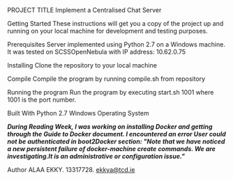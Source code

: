 ﻿PROJECT TITLE
Implement a Centralised Chat Server

Getting Started
These instructions will get you a copy of the project up and running on your local machine for development and testing purposes.

Prerequisites
Server implemented using Python 2.7 on a Windows machine. It was tested on SCSSOpenNebula with IP address: 10.62.0.75

Installing
Clone the repository to your local machine

Compile
Compile the program by running compile.sh from repository

Running the program
Run the program by executing start.sh 1001 where 1001 is the port number.

Built With
Python 2.7
Windows Operating System

***During Reading Week, I was working on installing Docker and getting through the Guide to Docker document. I encountered an error User could not be authenticated in boot2Docker section:
"Note that we have noticed a new persistent failure of docker-machine create commands. We are investigating.It is an administrative or configuration issue."***

Author
ALAA EKKY. 13317728. ekkya@tcd.ie
